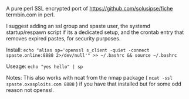 A pure perl SSL encrypted port of https://github.com/solusipse/fiche termbin.com in perl.

I suggest adding an ssl group and spaste user, the systemd startup/respawn script if its a dedicated setup, and the crontab entry that removes expired pastes, for security purposes.

Install: `echo "alias sp='openssl s_client -quiet -connect spaste.online:8888 2>/dev/null'" >> ~/.bashrc && source ~/.bashrc`

Useage: `echo "yes hello" | sp`

Notes: This also works with ncat from the nmap package ( `ncat -ssl spaste.oxasploits.com 8888` ) if you have that installed but for some odd reason not openssl.
